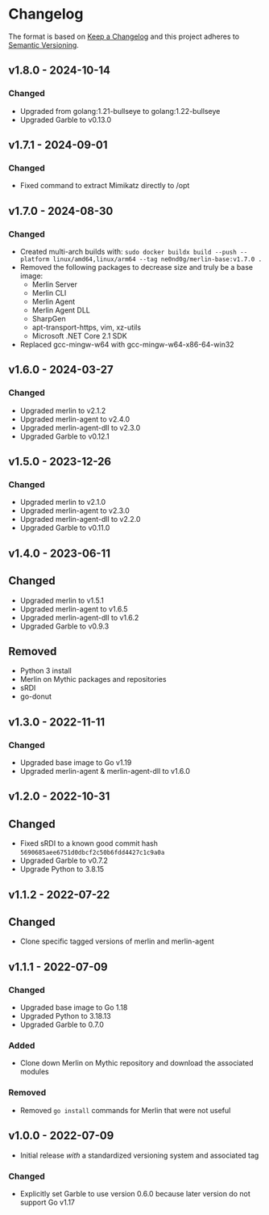 # Changelog

The format is based on [Keep a Changelog](http://keepachangelog.com/en/1.0.0/)
and this project adheres to [Semantic Versioning](http://semver.org/spec/v2.0.0.html).

## v1.8.0 - 2024-10-14

### Changed

- Upgraded from golang:1.21-bullseye to golang:1.22-bullseye
- Upgraded Garble to v0.13.0

## v1.7.1 - 2024-09-01

### Changed

- Fixed command to extract Mimikatz directly to /opt

## v1.7.0 - 2024-08-30

### Changed

- Created multi-arch builds with: `sudo docker buildx build --push --platform linux/amd64,linux/arm64 --tag ne0nd0g/merlin-base:v1.7.0 .`
- Removed the following packages to decrease size and truly be a base image:
  - Merlin Server
  - Merlin CLI
  - Merlin Agent
  - Merlin Agent DLL
  - SharpGen
  - apt-transport-https, vim, xz-utils
  - Microsoft .NET Core 2.1 SDK
- Replaced gcc-mingw-w64 with gcc-mingw-w64-x86-64-win32

## v1.6.0 - 2024-03-27

### Changed

- Upgraded merlin to v2.1.2
- Upgraded merlin-agent to v2.4.0
- Upgraded merlin-agent-dll to v2.3.0
- Upgraded Garble to v0.12.1

## v1.5.0 - 2023-12-26

### Changed

- Upgraded merlin to v2.1.0
- Upgraded merlin-agent to v2.3.0
- Upgraded merlin-agent-dll to v2.2.0
- Upgraded Garble to v0.11.0

## v1.4.0 - 2023-06-11

## Changed

- Upgraded merlin to v1.5.1
- Upgraded merlin-agent to v1.6.5
- Upgraded merlin-agent-dll to v1.6.2
- Upgraded Garble to v0.9.3

## Removed

- Python 3 install
- Merlin on Mythic packages and repositories
- sRDI
- go-donut

## v1.3.0 - 2022-11-11

### Changed

- Upgraded base image to Go v1.19
- Upgraded merlin-agent & merlin-agent-dll to v1.6.0

## v1.2.0 - 2022-10-31

## Changed

- Fixed sRDI to a known good commit hash `5690685aee6751d0dbcf2c50b6fdd4427c1c9a0a`
- Upgraded Garble to v0.7.2
- Upgrade Python to 3.8.15

## v1.1.2 - 2022-07-22

## Changed

- Clone specific tagged versions of merlin and merlin-agent

## v1.1.1 - 2022-07-09

### Changed

- Upgraded base image to Go 1.18
- Upgraded Python to 3.18.13
- Upgraded Garble to 0.7.0

### Added

- Clone down Merlin on Mythic repository and download the associated modules

### Removed

- Removed `go install` commands for Merlin that were not useful

## v1.0.0 - 2022-07-09

- Initial release _with_ a standardized versioning system and associated tag

### Changed

- Explicitly set Garble to use version 0.6.0 because later version do not support Go v1.17
